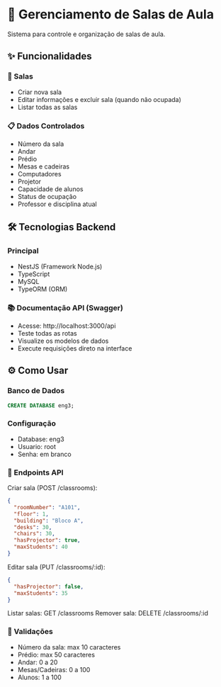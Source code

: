 # 🏫 Gerenciamento de Salas de Aula

Sistema para controle e organização de salas de aula.

## ✨ Funcionalidades

### 📝 Salas
- Criar nova sala
- Editar informações e excluir sala (quando não ocupada)
- Listar todas as salas

### 📋 Dados Controlados
- Número da sala
- Andar
- Prédio
- Mesas e cadeiras
- Computadores
- Projetor
- Capacidade de alunos
- Status de ocupação
- Professor e disciplina atual

## 🛠️ Tecnologias Backend

### Principal
- NestJS (Framework Node.js)
- TypeScript
- MySQL
- TypeORM (ORM)

### 📚 Documentação API (Swagger)
- Acesse: http://localhost:3000/api
- Teste todas as rotas
- Visualize os modelos de dados
- Execute requisições direto na interface

## ⚙️ Como Usar

### Banco de Dados
```sql
CREATE DATABASE eng3;
```

### Configuração
- Database: eng3
- Usuario: root
- Senha: em branco

### 🔗 Endpoints API

Criar sala (POST /classrooms):
```json
{
  "roomNumber": "A101",
  "floor": 1,
  "building": "Bloco A",
  "desks": 30,
  "chairs": 30,
  "hasProjector": true,
  "maxStudents": 40
}
```

Editar sala (PUT /classrooms/:id):
```json
{
  "hasProjector": false,
  "maxStudents": 35
}
```

Listar salas: GET /classrooms
Remover sala: DELETE /classrooms/:id

### 🚨 Validações
- Número da sala: max 10 caracteres
- Prédio: max 50 caracteres
- Andar: 0 a 20
- Mesas/Cadeiras: 0 a 100
- Alunos: 1 a 100